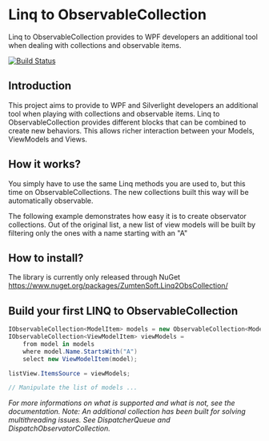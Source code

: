 # Linq to ObservableCollection

Linq to ObservableCollection provides to WPF developers an additional tool when dealing with collections and observable items.

[![Build Status](https://zumten.visualstudio.com/_apis/public/build/definitions/d6fe51c2-2715-43c8-8bff-5cb5575470b4/3/badge)](https://zumten.visualstudio.com/ZumtenSoft/_build/index?definitionId=3)

## Introduction

This project aims to provide to WPF and Silverlight developers an additional tool when playing with collections and observable items. Linq to ObservableCollection provides different blocks that can be combined to create new behaviors. This allows richer interaction between your Models, ViewModels and Views.

## How it works?

You simply have to use the same Linq methods you are used to, but this time on ObservableCollections. The new collections built this way will be automatically observable.

The following example demonstrates how easy it is to create observator collections. Out of the original list, a new list of view models will be built by filtering only the ones with a name starting with an "A"


## How to install?

The library is currently only released through NuGet https://www.nuget.org/packages/ZumtenSoft.Linq2ObsCollection/


## Build your first LINQ to ObservableCollection

```csharp
IObservableCollection<ModelItem> models = new ObservableCollection<ModelItem>();
IObservableCollection<ViewModelItem> viewModels =
    from model in models
    where model.Name.StartsWith("A")
    select new ViewModelItem(model);

listView.ItemsSource = viewModels;

// Manipulate the list of models ...
```

_For more informations on what is supported and what is not, see the documentation._
_Note: An additional collection has been built for solving multithreading issues. See DispatcherQueue and DispatchObservatorCollection._